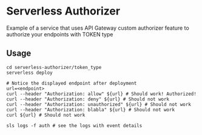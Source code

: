 # Serverless Authorizer
Example of a service that uses API Gateway custom authorizer feature to authorize your endpoints with TOKEN type

## Usage

```
cd serverless-authorizer/token_type
serverless deploy

# Notice the displayed endpoint after deployment
url=<endpoint>
curl --header "Authorization: allow" ${url} # Should work! Authorized!
curl --header "Authorization: deny" ${url} # Should not work
curl --header "Authorization: unauthorized" ${url} # Should not work
curl --header "Authorization: blabla" ${url} # Should not work
curl ${url} # Should not work

sls logs -f auth # see the logs with event details
```
